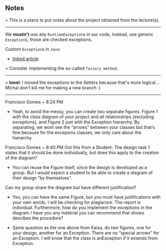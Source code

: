 ## Notes

\> This is a place to put notes about the project obtained from the lecture(s).
___
We __mustn't__ use any `RuntimeException`s in our code, instead, use generic `Exception`s, those are checked exceptions.

Custom `Exception`s in `Java`:
* [linked article](https://www.javatpoint.com/custom-exception)

\> Consider implementing the so-called `factory method`.

***
\> **Ionel**: I moved the exceptions to the Setters because that's more logical... Michal don't kill me for making a new branch :)

___
Francisco Gomes ~ 8:24 PM
- Yeah, to avoid the messy, you can create two separate figures. Figure 1 with the class diagram of your project and all relationships (excluding exceptions), and Figure 2 just with the Exception hierarchy. By separating, we wont see the “arrows” between your classes but that’s fine because for the excepions classes, we only care about the hierarchy.

Francisco Gomes ~ 8:40 PM
Got this from a Student:
The design task 1 states that it should be done individually, but does this apply to the creation of the diagram?
- You can reuse the Figure itself, since the design is developed as a group. But I would expect a student to be able to create a diagram of their design “by themselves”.
  
Can my group share the diagram but have different justification?

- Yes, you can have the same Figure, but you must have justifications with your own words. I will be checking for plagiarism. The report is individual.
Furthermore, how do you implement the exceptions in the diagram / have you any material you can recommend that shows descibes the procedure?

- Same question as the one above from Kaisa, do two figures, one for your design, another for an Exception. There are no “special arrows” for an Exception. I will know that the class is anException if it extends from Exception.